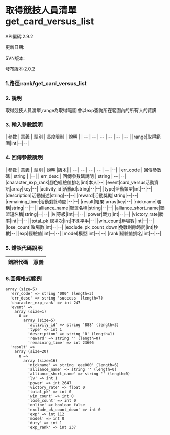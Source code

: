 # 取得競技人員清單 get_card_versus_list


API編碼:2.9.2

> 


更新日期:

> 

SVN版本:


發布版本:2.0.2

### 1.路徑:rank/get_card_versus_list

### 2. 說明
取得競技人員清單,range為取得範圍 會以exp查詢所在範圍內的所有人的資訊


### 3. 輸入參數說明


| 參數 | 意義 | 型別 | 長度限制 | 說明 |
| -- | -- | -- | -- | -- | -- |
|range|取得範圍|int|--|--|


### 4. 回傳參數說明
| 參數 | 意義 | 型別 | 說明 |版本|
| -- | -- | -- | -- | -- |--|
| err_code | 回傳參數碼 | string |  |--|
| err_desc | 回傳參數碼說明 | string | -- |--|
|character_exp_rank|腳色經驗值排名|int|本人|--|
|event|card_versus活動資訊|array|key|--|
|activity_id|活動id|string|--|--|
|type|活動類型|int|--|--|
|description|活動描述|string|--|--|
|reward|活動獎勵|string|--|--|
|remaining_time|活動剩餘時間|--|--|
|result|結果|array|key|--|
|nickname|暱稱|string|--|--|
|alliance_name|聯盟名稱|string|--|--|
|alliance_short_name|聯盟短名稱|string|--|--|
|lv|等級|int|--|--|
|power|戰力|int|--|--|
|victory_rate|勝率|int|--|--|
|total_pk|總場次|int|不含平手|--|
|win_count|勝場數|int|--|--|
|lose_count|敗場數|int|--|--|
|exclude_pk_count_down|免戰剩餘時間|int|秒數|--|
|exp|經驗值|int|--|--|
|model|模型|int|--|--|
|rank|經驗值排名|int|--|--|

### 5. 錯誤代碼說明
|錯誤代碼|意義|
|--|--|



### 6.回傳格式範例



```
array (size=5)
  'err_code' => string '000' (length=3)
  'err_desc' => string 'success' (length=7)
  'character_exp_rank' => int 247
  'event' => 
    array (size=1)
      0 => 
        array (size=5)
          'activity_id' => string '888' (length=3)
          'type' => int 1
          'description' => string '0' (length=1)
          'reward' => string '' (length=0)
          'remaining_time' => int 23606
  'result' => 
    array (size=20)
      0 => 
        array (size=16)
          'nickname' => string 'eee000' (length=6)
          'alliance_name' => string '' (length=0)
          'alliance_short_name' => string '' (length=0)
          'lv' => int 1
          'power' => int 2647
          'victory_rate' => float 0
          'total_pk' => int 0
          'win_count' => int 0
          'lose_count' => int 0
          'online' => boolean false
          'exclude_pk_count_down' => int 0
          'exp' => int 112
          'model' => int 0
          'duty' => int 1
          'exp_rank' => int 237

```